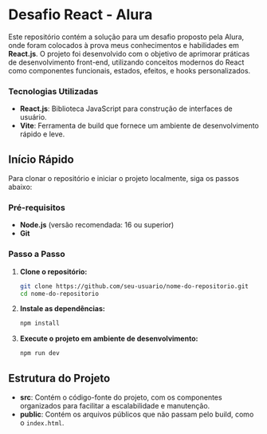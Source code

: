 # Desafio React - Alura

Este repositório contém a solução para um desafio proposto pela Alura, onde foram colocados à prova meus conhecimentos e habilidades em **React.js**. O projeto foi desenvolvido com o objetivo de aprimorar práticas de desenvolvimento front-end, utilizando conceitos modernos do React como componentes funcionais, estados, efeitos, e hooks personalizados.

### Tecnologias Utilizadas

- **React.js**: Biblioteca JavaScript para construção de interfaces de usuário.
- **Vite**: Ferramenta de build que fornece um ambiente de desenvolvimento rápido e leve.

## Início Rápido

Para clonar o repositório e iniciar o projeto localmente, siga os passos abaixo:

### Pré-requisitos

- **Node.js** (versão recomendada: 16 ou superior)
- **Git**

### Passo a Passo

1. **Clone o repositório:**

   ```bash
   git clone https://github.com/seu-usuario/nome-do-repositorio.git
   cd nome-do-repositorio

2. **Instale as dependências:**

   ```bash
   npm install

3. **Execute o projeto em ambiente de desenvolvimento:**

   ```bash
   npm run dev


## Estrutura do Projeto

- **src**: Contém o código-fonte do projeto, com os componentes organizados para facilitar a escalabilidade e manutenção.
- **public**: Contém os arquivos públicos que não passam pelo build, como o `index.html`.

